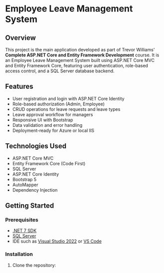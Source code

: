 # Employee Leave Management System

## Overview
This project is the main application developed as part of Trevor Williams' **Complete ASP.NET Core and Entity Framework Development** course. It is an Employee Leave Management System built using ASP.NET Core MVC and Entity Framework Core, featuring user authentication, role-based access control, and a SQL Server database backend.

## Features
- User registration and login with ASP.NET Core Identity
- Role-based authorization (Admin, Employee)
- CRUD operations for leave requests and leave types
- Leave approval workflow for managers
- Responsive UI with Bootstrap
- Data validation and error handling
- Deployment-ready for Azure or local IIS

## Technologies Used
- ASP.NET Core MVC
- Entity Framework Core (Code First)
- SQL Server
- ASP.NET Core Identity
- Bootstrap 5
- AutoMapper
- Dependency Injection

## Getting Started

### Prerequisites
- [.NET 7 SDK](https://dotnet.microsoft.com/en-us/download)
- [SQL Server](https://www.microsoft.com/en-us/sql-server)
- IDE such as [Visual Studio 2022](https://visualstudio.microsoft.com/) or [VS Code](https://code.visualstudio.com/)

### Installation

1. Clone the repository:


